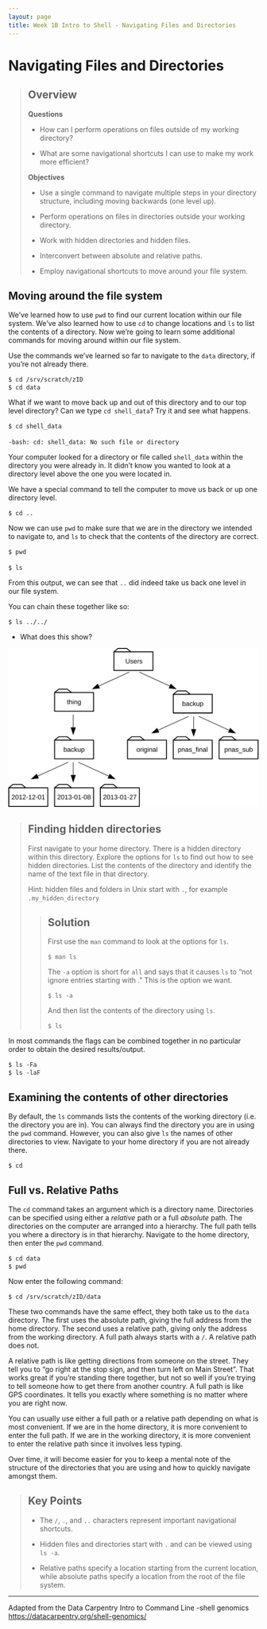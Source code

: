 ```yaml
---
layout: page
title: Week 1B Intro to Shell - Navigating Files and Directories
---
```


Navigating Files and Directories
================================

> Overview
> --------
>
> 
> **Questions**
> 
> *   How can I perform operations on files outside of my working directory?
>     
> *   What are some navigational shortcuts I can use to make my work more efficient?
>     
> 
> **Objectives**
> 
> *   Use a single command to navigate multiple steps in your directory structure, including moving backwards (one level up).
>     
> *   Perform operations on files in directories outside your working directory.
>     
> *   Work with hidden directories and hidden files.
>     
> *   Interconvert between absolute and relative paths.
>     
> *   Employ navigational shortcuts to move around your file system.
>     

Moving around the file system
-----------------------------

We’ve learned how to use `pwd` to find our current location within our file system. We’ve also learned how to use `cd` to change locations and `ls` to list the contents of a directory. Now we’re going to learn some additional commands for moving around within our file system.

Use the commands we’ve learned so far to navigate to the `data` directory, if you’re not already there.

    $ cd /srv/scratch/zID
    $ cd data
    

What if we want to move back up and out of this directory and to our top level directory? Can we type `cd shell_data`? Try it and see what happens.

    $ cd shell_data
    
    -bash: cd: shell_data: No such file or directory
    

Your computer looked for a directory or file called `shell_data` within the directory you were already in. It didn’t know you wanted to look at a directory level above the one you were located in.

We have a special command to tell the computer to move us back or up one directory level.

    $ cd ..
    

Now we can use `pwd` to make sure that we are in the directory we intended to navigate to, and `ls` to check that the contents of the directory are correct.

    $ pwd    

    $ ls
     

From this output, we can see that `..` did indeed take us back one level in our file system.

You can chain these together like so:

    $ ls ../../
    
- What does this show?

![Permissions breakdown](../assets/img/filesystem-challenge.svg)


> Finding hidden directories
> --------------------------
> 
> First navigate to your home directory. There is a hidden directory within this directory. Explore the options for `ls` to find out how to see hidden directories. List the contents of the directory and identify the name of the text file in that directory.
> 
> Hint: hidden files and folders in Unix start with `.`, for example `.my_hidden_directory`
> 
> > Solution
> > --------
> > 
> > First use the `man` command to look at the options for `ls`.
> > 
> >     $ man ls
> >     
> > 
> > The `-a` option is short for `all` and says that it causes `ls` to “not ignore entries starting with .” This is the option we want.
> > 
> >     $ ls -a
> >     
> >     
> > 
> > And then list the contents of the directory using `ls`.
> > 
> >     $ ls
> >     
> >     
> > 

In most commands the flags can be combined together in no particular order to obtain the desired results/output.

    $ ls -Fa
    $ ls -laF
    

Examining the contents of other directories
-------------------------------------------

By default, the `ls` commands lists the contents of the working directory (i.e. the directory you are in). You can always find the directory you are in using the `pwd` command. However, you can also give `ls` the names of other directories to view. Navigate to your home directory if you are not already there.

    $ cd
    

Full vs. Relative Paths
-----------------------

The `cd` command takes an argument which is a directory name. Directories can be specified using either a _relative_ path or a full _absolute_ path. The directories on the computer are arranged into a hierarchy. The full path tells you where a directory is in that hierarchy. Navigate to the home directory, then enter the `pwd` command.

    $ cd data
    $ pwd  
    

Now enter the following command:

    $ cd /srv/scratch/zID/data
    

These two commands have the same effect, they both take us to the `data` directory. The first uses the absolute path, giving the full address from the home directory. The second uses a relative path, giving only the address from the working directory. A full path always starts with a `/`. A relative path does not.

A relative path is like getting directions from someone on the street. They tell you to “go right at the stop sign, and then turn left on Main Street”. That works great if you’re standing there together, but not so well if you’re trying to tell someone how to get there from another country. A full path is like GPS coordinates. It tells you exactly where something is no matter where you are right now.

You can usually use either a full path or a relative path depending on what is most convenient. If we are in the home directory, it is more convenient to enter the full path. If we are in the working directory, it is more convenient to enter the relative path since it involves less typing.

Over time, it will become easier for you to keep a mental note of the structure of the directories that you are using and how to quickly navigate amongst them.



> Key Points
> ----------
> 
> *   The `/`, `.`, and `..` characters represent important navigational shortcuts.
>     
> *   Hidden files and directories start with `.` and can be viewed using `ls -a`.
>     
> *   Relative paths specify a location starting from the current location, while absolute paths specify a location from the root of the file system.
>     

* * *

Adapted from the Data Carpentry Intro to Command Line -shell genomics https://datacarpentry.org/shell-genomics/
